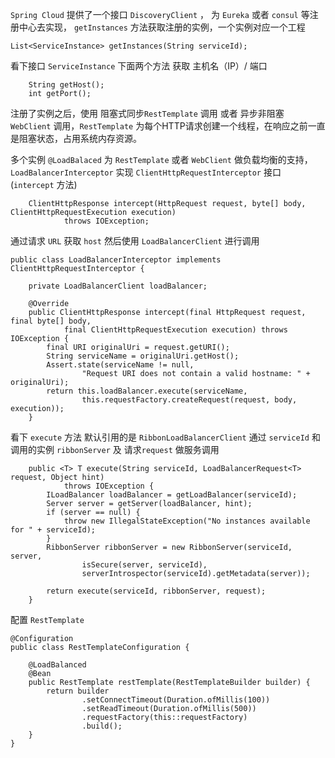 `Spring Cloud` 提供了一个接口 `DiscoveryClient` ， 为 `Eureka` 或者 `consul` 等注册中心去实现，  `getInstances` 方法获取注册的实例，一个实例对应一个工程
```
List<ServiceInstance> getInstances(String serviceId);
```
看下接口 `ServiceInstance` 下面两个方法 获取 主机名（IP）/  端口
```
	String getHost();
	int getPort();
```
注册了实例之后，使用  阻塞式同步`RestTemplate` 调用 或者 异步非阻塞 `WebClient` 调用，`RestTemplate` 为每个HTTP请求创建一个线程，在响应之前一直是阻塞状态，占用系统内存资源。

多个实例  `@LoadBalaced` 为 `RestTemplate`  或者 `WebClient` 做负载均衡的支持，`LoadBalancerInterceptor` 实现 `ClientHttpRequestInterceptor` 接口 (`intercept` 方法)
```
	ClientHttpResponse intercept(HttpRequest request, byte[] body, ClientHttpRequestExecution execution)
			throws IOException;
```
通过请求 `URL` 获取 `host`  然后使用 `LoadBalancerClient` 进行调用
```
public class LoadBalancerInterceptor implements ClientHttpRequestInterceptor {

	private LoadBalancerClient loadBalancer; 

    @Override
	public ClientHttpResponse intercept(final HttpRequest request, final byte[] body,
			final ClientHttpRequestExecution execution) throws IOException {
		final URI originalUri = request.getURI();
		String serviceName = originalUri.getHost();
		Assert.state(serviceName != null,
				"Request URI does not contain a valid hostname: " + originalUri);
		return this.loadBalancer.execute(serviceName,
				this.requestFactory.createRequest(request, body, execution));
	}
```

看下 `execute` 方法 默认引用的是 `RibbonLoadBalancerClient`  通过 `serviceId`  和 调用的实例 `ribbonServer`  及 请求`request` 做服务调用
```
	public <T> T execute(String serviceId, LoadBalancerRequest<T> request, Object hint)
			throws IOException {
		ILoadBalancer loadBalancer = getLoadBalancer(serviceId);
		Server server = getServer(loadBalancer, hint);
		if (server == null) {
			throw new IllegalStateException("No instances available for " + serviceId);
		}
		RibbonServer ribbonServer = new RibbonServer(serviceId, server,
				isSecure(server, serviceId),
				serverIntrospector(serviceId).getMetadata(server));

		return execute(serviceId, ribbonServer, request);
	}
```

配置 `RestTemplate `
```
@Configuration
public class RestTemplateConfiguration {

    @LoadBalanced
    @Bean
    public RestTemplate restTemplate(RestTemplateBuilder builder) {
        return builder
                .setConnectTimeout(Duration.ofMillis(100))
                .setReadTimeout(Duration.ofMillis(500))
                .requestFactory(this::requestFactory)
                .build();
    }
}
```


